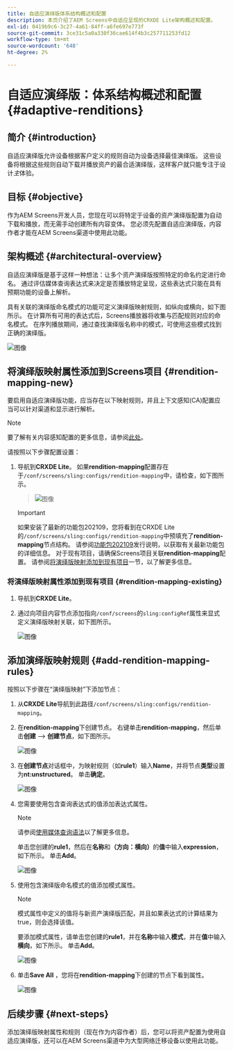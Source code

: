```yaml
---
title: 自适应演绎版体系结构概述和配置
description: 本页介绍了AEM Screens中自适应呈现的CRXDE Lite架构概述和配置。
exl-id: 0419b9c6-3c27-4a61-84ff-a6fe697e773f
source-git-commit: 3ce31c5a0a330f36cae614f4b3c257711253fd12
workflow-type: tm+mt
source-wordcount: '648'
ht-degree: 2%

---
```


# 自适应演绎版：体系结构概述和配置 {#adaptive-renditions}

## 简介 {#introduction}

自适应演绎版允许设备根据客户定义的规则自动为设备选择最佳演绎版。 这些设备将根据这些规则自动下载并播放资产的最合适演绎版，这样客户就只能专注于设计&#x200B;*主*&#x200B;体验。

## 目标 {#objective}

作为AEM Screens开发人员，您现在可以将特定于设备的资产演绎版配置为自动下载和播放，而无需手动创建所有内容变体。 您必须先配置自适应演绎版，内容作者才能在AEM Screens渠道中使用此功能。

## 架构概述 {#architectural-overview}

自适应演绎版是基于这样一种想法：让多个资产演绎版按照特定的命名约定进行命名。 通过评估媒体查询表达式来决定是否播放特定呈现，这些表达式只能在具有预期功能的设备上解析。

具有关联的演绎版命名模式的功能可定义演绎版映射规则，如纵向或横向，如下图所示。 在计算所有可用的表达式后，Screens播放器将收集与匹配规则对应的命名模式。 在序列播放期间，通过查找演绎版名称中的模式，可使用这些模式找到正确的演绎版。

![图像](/help/user-guide/assets/adaptive-renditions/adaptive-renditions.png)

## 将演绎版映射属性添加到Screens项目 {#rendition-mapping-new}

要启用自适应演绎版功能，应当存在以下映射规则，并且上下文感知(CA)配置应当可以针对渠道和显示进行解析。

>[!NOTE]
>要了解有关内容感知配置的更多信息，请参阅[此处](https://sling.apache.org/documentation/bundles/context-aware-configuration/context-aware-configuration.html)。

请按照以下步骤配置设置：

1. 导航到&#x200B;**CRXDE Lite**。 如果&#x200B;**rendition-mapping**&#x200B;配置存在于`/conf/screens/sling:configs/rendition-mapping`中，请检查，如下图所示。

   >![图像](/help/user-guide/assets/adaptive-renditions/mapping-rules1.png)

   >[!IMPORTANT]
   >如果安装了最新的功能包202109，您将看到在CRXDE Lite的`/conf/screens/sling:configs/rendition-mapping`中预填充了&#x200B;**rendition-mapping**&#x200B;节点结构。 请参阅[功能包202109](/help/user-guide/release-notes-fp-202109.md)发行说明，以获取有关最新功能包的详细信息。
   >对于现有项目，请确保Screens项目关联&#x200B;**rendition-mapping**&#x200B;配置。 请参阅[将演绎版映射添加到现有项目](#rendition-mapping-existing)一节，以了解更多信息。

### 将演绎版映射属性添加到现有项目 {#rendition-mapping-existing}

1. 导航到&#x200B;**CRXDE Lite**。

1. 通过向项目内容节点添加指向`/conf/screens`的`sling:configRef`属性来显式定义演绎版映射关联，如下图所示。

   ![图像](/help/user-guide/assets/adaptive-renditions/renditon-mapping2.png)


## 添加演绎版映射规则 {#add-rendition-mapping-rules}

按照以下步骤在“演绎版映射”下添加节点：

1. 从&#x200B;**CRXDE Lite**&#x200B;导航到此路径`/conf/screens/sling:configs/rendition-mapping`。

1. 在&#x200B;**rendition-mapping**&#x200B;下创建节点。 右键单击&#x200B;**rendition-mapping**，然后单击&#x200B;**创建** —> **创建节点**，如下图所示。

   ![图像](/help/user-guide/assets/adaptive-renditions/add-node1.png)

1. 在&#x200B;**创建节点**&#x200B;对话框中，为映射规则（如&#x200B;**rule1**）输入&#x200B;**Name**，并将节点&#x200B;**类型**&#x200B;设置为&#x200B;**nt:unstructured**。 单击&#x200B;**确定**。

   ![图像](/help/user-guide/assets/adaptive-renditions/add-node2.png)


1. 您需要使用包含查询表达式的值添加表达式属性。

   >[!NOTE]
   >请参阅[使用媒体查询语法](https://developer.mozilla.org/en-US/docs/Web/CSS/Media_Queries/Using_media_queries)以了解更多信息。

   单击您创建的&#x200B;**rule1**，然后在&#x200B;**名称**&#x200B;和&#x200B;**（方向：横向）**&#x200B;的&#x200B;**值**&#x200B;中输入&#x200B;**expression**，如下所示。 单击&#x200B;**Add**。

   ![图像](/help/user-guide/assets/adaptive-renditions/add-node3.png)

1. 使用包含演绎版命名模式的值添加模式属性。

   >[!NOTE]
   >模式属性中定义的值将与新资产演绎版匹配，并且如果表达式的计算结果为true，则会选择该值。

   要添加模式属性，请单击您创建的&#x200B;**rule1**，并在&#x200B;**名称**&#x200B;中输入&#x200B;**模式**，并在&#x200B;**值**&#x200B;中输入&#x200B;**横向**，如下所示。 单击&#x200B;**Add**。

   ![图像](/help/user-guide/assets/adaptive-renditions/add-node4.png)

1. 单击&#x200B;**Save All** ，您将在&#x200B;**rendition-mapping**&#x200B;下创建的节点下看到属性。

   ![图像](/help/user-guide/assets/adaptive-renditions/add-node5.png)


## 后续步骤 {#next-steps}

添加演绎版映射属性和规则（现在作为内容作者）后，您可以将资产配置为使用自适应演绎版，还可以在AEM Screens渠道中为大型网络迁移设备以使用此功能。
